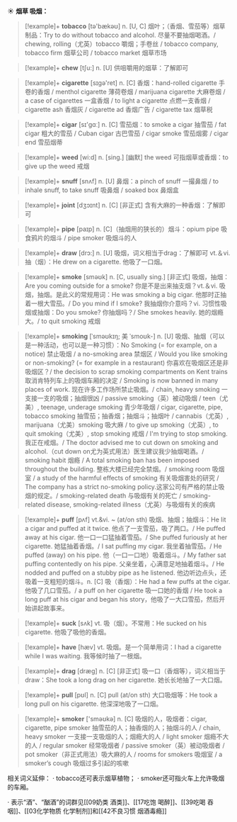 ☀ <span class="category">**烟草 吸烟：**</span>
>[!example]+ <span class="vocabulary">**tobacco**</span> [tə'bækəʊ] 
> <span class="definition">n. [U, C] 烟叶；（香烟、雪茄等）烟草制品：</span>Try to do without tobacco and alcohol. 尽量不要抽烟喝酒。/ chewing, rolling（尤英）tobacco 嚼烟；手卷丝 / tobacco company, tobacco firm 烟草公司 / tobacco market 烟草市场

>[!example]+ <span class="vocabulary">**chew**</span> [tʃu:] 
> <span class="definition">n. [U] 供咀嚼用的烟草：</span>了解即可

>[!example]+ <span class="vocabulary">**cigarette**</span> [sɪɡə'ret] 
> <span class="definition">n. [C] 香烟：</span>hand-rolled cigarette 手卷的香烟 / menthol cigarette 薄荷卷烟 / marijuana cigarette 大麻卷烟 / a case of cigarettes 一盒香烟 / to light a cigarette 点燃一支香烟 / cigarette ash 香烟灰 / cigarette ad 香烟广告 / cigarette tax 烟草税

>[!example]+ <span class="vocabulary">**cigar**</span> [sɪ'ɡɑː] 
> <span class="definition">n. [C] 雪茄烟：</span>to smoke a cigar 抽雪茄 / fat cigar 粗大的雪茄 / Cuban cigar 古巴雪茄 / cigar smoke 雪茄烟雾 / cigar end 雪茄烟蒂

>[!example]+ <span class="vocabulary">**weed**</span> [wi:d] 
> <span class="definition">n. [sing.] [幽默] the weed 可指烟草或香烟：</span>to give up the weed 戒烟
           
>[!example]+ <span class="vocabulary">**snuff**</span> [snʌf]
> <span class="definition">n. [U] 鼻烟：</span>a pinch of snuff 一撮鼻烟 / to inhale snuff, to take snuff 吸鼻烟 / soaked box 鼻烟盒
           
>[!example]+ <span class="vocabulary">**joint**</span> [dʒɔɪnt]
> <span class="definition">n. [C] [非正式] 含有大麻的一种香烟：</span>了解即可

>[!example]+ <span class="vocabulary">**pipe**</span> [paɪp] 
> <span class="definition">n. [C]（抽烟用的狭长的）烟斗：</span>opium pipe 吸食鸦片的烟斗 / pipe smoker 吸烟斗的人

>[!example]+ <span class="vocabulary">**draw**</span> [drɔ:] 
> <span class="definition">n. [U] 吸烟，词义相当于drag：</span>了解即可 <span class="definition">vt.＆vi. 抽（烟）：</span>He drew on a cigarette. 他吸了一口烟。

>[!example]+ <span class="vocabulary">**smoke**</span> [sməʊk] 
> <span class="definition">n. [C, usually sing.] [非正式] 吸烟，抽烟：</span>Are you coming outside for a smoke? 你是不是出来抽支烟？<span class="definition">vt.＆vi. 吸烟，抽烟。是此义的常规用词：</span>He was smoking a big cigar. 他那时正抽着一根大雪茄。/ Do you mind if I smoke? 我抽烟你介意吗？<span class="definition">vi. 习惯性吸烟或抽烟：</span>Do you smoke? 你抽烟吗？/ She smokes heavily. 她的烟瘾大。/ to quit smoking 戒烟
           
>[!example]+ <span class="vocabulary">**smoking**</span> [ˈsməʊkɪŋ; 美 ˈsmoʊk-]
> <span class="definition">n. [U] 吸烟、抽烟（可以是一种活动，也可以是一种习惯）：</span>No Smoking (= for example, on a notice) 禁止吸烟 / a no-smoking area 禁烟区 / Would you like smoking or non-smoking? (= for example in a restaurant) 你喜欢在吸烟区还是非吸烟区？/ the decision to scrap smoking compartments on Kent trains 取消肯特列车上的吸烟车厢的决定 / Smoking is now banned in many places of work. 现在许多工作场所禁止吸烟。/ chain, heavy smoking 一支接一支的吸烟；抽烟很凶 / passive smoking（英）被动吸烟 / teen（尤美）, teenage, underage smoking 青少年吸烟 / cigar, cigarette, pipe, tobacco smoking 抽雪茄；抽香烟；抽烟斗；抽烟叶 / cannabis（尤英）, marijuana（尤美）smoking 吸大麻 / to give up smoking（尤英）, to quit smoking（尤美）, stop smoking 戒烟 / I'm trying to stop smoking.我正在戒烟。/ The doctor advised me to cut down on smoking and alcohol.（cut down on尤为英式用法）医生建议我少抽烟喝酒。/ smoking habit 烟瘾 / A total smoking ban has been imposed throughout the building. 整栋大楼已经完全禁烟。/ smoking room 吸烟室 / a study of the harmful effects of smoking 有关吸烟害处的研究 / The company has a strict no-smoking policy.这家公司有严格的禁止吸烟的规定。/ smoking-related death 与吸烟有关的死亡 / smoking-related disease, smoking-related illness（尤英）与吸烟有关的疾病
           
>[!example]+ <span class="vocabulary">**puff**</span> [pʌf]
> <span class="definition">vt.&vi. ~ (at/on sth) 吸烟、抽烟；抽烟斗：</span>He lit a cigar and puffed at it twice. 他点了一支雪茄，吸了两口。/ He puffed away at his cigar. 他一口一口猛抽着雪茄。/ She puffed furiously at her cigarette. 她猛抽着香烟。/ I sat puffing my cigar. 我坐着抽雪茄。/ He puffed (away) on his pipe. 他（一口一口地）吸着烟斗。/ My father sat puffing contentedly on his pipe. 父亲坐着，心满意足地抽着烟斗。/ He nodded and puffed on a stubby pipe as he listened. 他边听边点头，还吸着一支粗短的烟斗。<span class="definition">n. [C] 吸（香烟）：</span>He had a few puffs at the cigar. 他吸了几口雪茄。/ a puff on her cigarette 吸一口她的香烟 / He took a long puff at his cigar and began his story，他吸了一大口雪茄，然后开始讲起故事来。

>[!example]+ <span class="vocabulary">**suck**</span> [sʌk] 
> <span class="definition">vt. 吸（烟）。不常用：</span>He sucked on his cigarette. 他吸了吸他的香烟。

>[!example]+ <span class="vocabulary">**have**</span> [hæv] 
> <span class="definition">vt. 吸烟。是一个简单用词：</span>I had a cigarette while I was waiting. 我等候时抽了一根烟。

>[!example]+ <span class="vocabulary">**drag**</span> [dræɡ] 
> <span class="definition">n. [C] [非正式] 吸一口（香烟等），词义相当于draw：</span>She took a long drag on her cigarette. 她长长地抽了一大口烟。

>[!example]+ <span class="vocabulary">**pull**</span> [pʊl] 
> <span class="definition">n. [C] pull (at/on sth) 大口吸烟等：</span>He took a long pull on his cigarette. 他深深地吸了一口烟。

>[!example]+ <span class="vocabulary">**smoker**</span> ['sməʊkə] 
> <span class="definition">n. [C] 吸烟的人，吸烟者：</span>cigar, cigarette, pipe smoker 抽雪茄的人；抽香烟的人；抽烟斗的人 / chain, heavy smoker 一支接一支吸烟的人；烟瘾大的人 / light smoker 烟瘾不大的人 / regular smoker 经常吸烟者 / passive smoker（英）被动吸烟者 / pot smoker（非正式用法）吸大麻的人 / rooms for smokers 吸烟室 / a smoker’s cough 吸烟过多引起的咳嗽 

相关词义延伸：
· tobacco还可表示烟草植物；
· smoker还可指火车上允许吸烟的车厢。

· 表示“酒”、“酗酒”的词群见[[09奶类 酒类]]、[[17吃饱 喝醉]]、[[39吃喝 吞咽]]、[[03化学物质 化学制剂]]和[[42不良习惯 烟酒毒瘾]]
